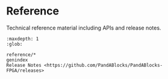 # Reference

Technical reference material including APIs and release notes.

```{toctree}
:maxdepth: 1
:glob:

reference/*
genindex
Release Notes <https://github.com/PandABlocks/PandABlocks-FPGA/releases>
```
